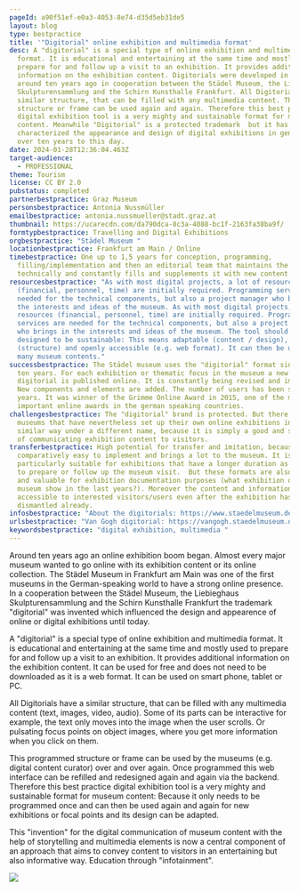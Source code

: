 ```yaml
---
pageId: a90f51ef-e0a3-4053-8e74-d35d5eb31de5
layout: blog
type: bestpractice
title: '"Digitorial" online exhibition and multimedia format'
desc: A "digitorial" is a special type of online exhibition and multimedia
  format. It is educational and entertaining at the same time and mostly used to
  prepare for and follow up a visit to an exhibition. It provides additional
  information on the exhibition content. Digitorials were developed in Germany
  around ten years ago in cooperation between the Städel Museum, the Liebieghaus
  Skulpturensammlung and the Schirn Kunsthalle Frankfurt. All Digitorials have a
  similar structure, that can be filled with any multimedia content. This
  structure or frame can be used again and again. Therefore this best practice
  digital exhibition tool is a very mighty and sustainable format for museum
  content. Meanwhile "Digitorial" is a protected trademark  but it has
  characterized the appearance and design of digital exhibitions in general for
  over ten years to this day.
date: 2024-01-28T12:36:04.463Z
target-audience:
  - PROFESSIONAL
theme: Tourism
license: CC BY 2.0
pubstatus: completed
partnerbestpractice: Graz Museum
personsbestpractice: Antonia Nussmüller
emailbestpractice: antonia.nussmueller@stadt.graz.at
thumbnail: https://ucarecdn.com/da790dca-8c3a-4088-bc1f-2163fa38ba9f/
formtypbestpractice: Travelling and Digital Exhibitions
orgbestpractice: "Städel Museum "
locationbestpractice: Frankfurt am Main / Online
timebestpractice: One up to 1,5 years for conception, programming,
  filling/implementation and then an editorial team that maintains the tool
  technically and constantly fills and supplements it with new content.
resourcesbestpractice: "As with most digital projects, a lot of resources
  (financial, personnel, time) are initially required. Programming services are
  needed for the technical components, but also a project manager who brings in
  the interests and ideas of the museum. As with most digital projects, a lot of
  resources (financial, personnel, time) are initially required. Programming
  services are needed for the technical components, but also a project manager
  who brings in the interests and ideas of the museum. The tool should be
  designed to be sustainable: This means adaptable (content / design), modular
  (structure) and openly accessible (e.g. web format). It can then be used for
  many museum contents."
successbestpractice: The Städel museum uses the "digitorial" format since around
  ten years. For each exhibition or thematic focus in the museum a new
  digitorial is published online. It is constantly being revised and improved.
  New components and elements are added. The number of users has been stable for
  years. It was winner of the Grimme Online Award in 2015, one of the most
  important online awards in the german speaking countries.
challengesbestpractice: The "digitorial" brand is protected. But there are many
  museums that have nevertheless set up their own online exhibitions in a very
  similar way under a different name, because it is simply a good and simple way
  of communicating exhibition content to visitors.
transferbestpractice: High potential for transfer and imitation, because it is
  comparatively easy to implement and brings a lot to the museum. It is
  particularly suitable for exhibitions that have a longer duration as it helps
  to prepare or follow up the museum visit.  But these formats are also useful
  and valuable for exhibition documentation purposes (what exhibition did the
  museum show in the last years?). Moreover the content and information is still
  accessible to interested visitors/users even after the exhibition has been
  dismantled already.
infosbestpractice: "About the digitorials: https://www.staedelmuseum.de/en/digital/digitorials "
urlsbestpractice: "Van Gogh digitorial: https://vangogh.staedelmuseum.de/ "
keywordsbestpractice: "digital exhibition, multimedia "
---
```

Around ten years ago an online exhibition boom began. Almost every major museum wanted to go online with its exhibition content or its online collection. The Städel Museum in Frankfurt am Main was one of the first museums in the German-speaking world to have a strong online presence. In a cooperation between the Städel Museum, the Liebieghaus Skulpturensammlung and the Schirn Kunsthalle Frankfurt the trademark "digitorial" was invented which influenced the design and appearence of online or digital exhibitions until today.

A "digitorial" is a special type of online exhibition and multimedia format. It is educational and entertaining at the same time and mostly used to prepare for and follow up a visit to an exhibition. It provides additional information on the exhibition content. It can be used for free and does not need to be downloaded as it is a web format. It can be used on smart phone, tablet or PC. 

All Digitorials have a similar structure, that can be filled with any multimedia content (text, images, video, audio). Some of its parts can be interactive for example, the text only moves into the image when the user scrolls. Or pulsating focus points on object images, where you get more information when you click on them.

This programmed structure or frame can be used by the museums (e.g. digital content curator) over and over again. Once programmed this web interface can be refilled and redesigned again and again via the backend. Therefore this best practice digital exhibition tool is a very mighty and sustainable format for museum content: Because it only needs to be programmed once and can then be used again and again for new exhibitions or focal points and its design can be adapted.

This "invention" for the digital communication of museum content with the help of storytelling and multimedia elements is now a central component of an approach that aims to convey content to visitors in an entertaining but also informative way. Education through "infotainment". 

![](https://ucarecdn.com/743ee66a-84d3-4282-8086-0142edf722a0/)